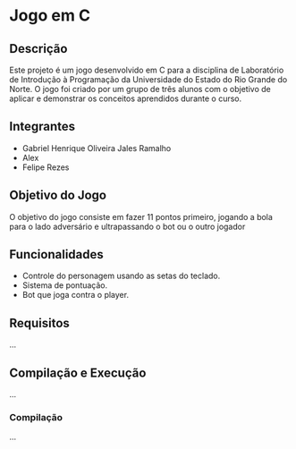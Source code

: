 # Jogo em C

## Descrição
Este projeto é um jogo desenvolvido em C para a disciplina de Laboratório de Introdução à Programação da Universidade do Estado do Rio Grande do Norte. O jogo foi criado por um grupo de três alunos com o objetivo de aplicar e demonstrar os conceitos aprendidos durante o curso.

## Integrantes
- Gabriel Henrique Oliveira Jales Ramalho
- Alex
- Felipe Rezes

## Objetivo do Jogo
O objetivo do jogo consiste em fazer 11 pontos primeiro, jogando a bola para o lado adversário e ultrapassando o bot
ou o outro jogador

## Funcionalidades
- Controle do personagem usando as setas do teclado.
- Sistema de pontuação.
- Bot que joga contra o player.

## Requisitos
...

## Compilação e Execução
...

### Compilação
...

